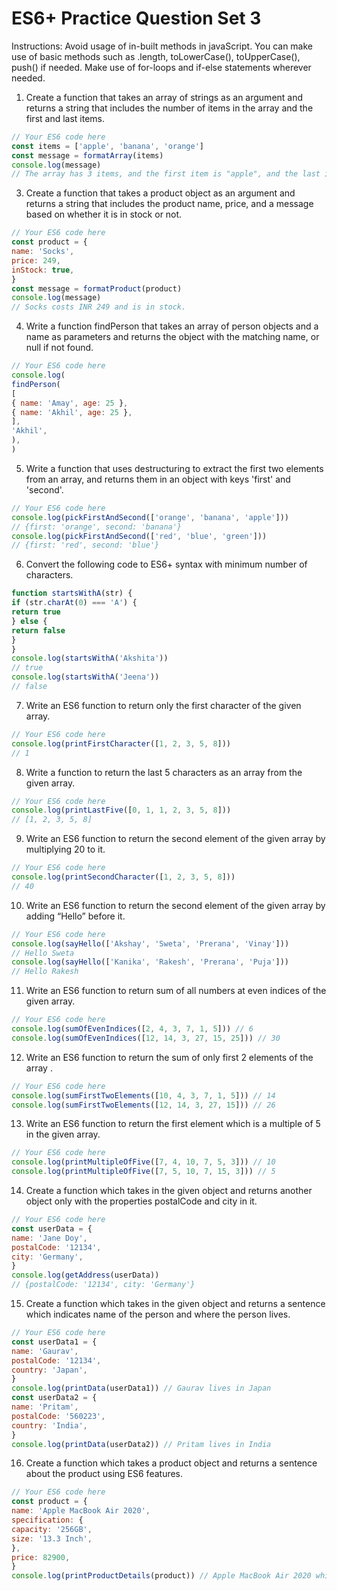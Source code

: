 # ES6+ Practice Question Set 3
Instructions: Avoid usage of in-built methods in javaScript. You can make use of basic methods such as .length, toLowerCase(), toUpperCase(), push() if needed. Make use of for-loops and if-else statements wherever needed.

1. Create a function that takes an array of strings as an argument and returns a string that includes
the number of items in the array and the first and last items.
```js
// Your ES6 code here
const items = ['apple', 'banana', 'orange']
const message = formatArray(items)
console.log(message)
// The array has 3 items, and the first item is "apple", and the last item is "orange".
```
3. Create a function that takes a product object as an argument and returns a string that includes
the product name, price, and a message based on whether it is in stock or not.
```js
// Your ES6 code here
const product = {
name: 'Socks',
price: 249,
inStock: true,
}
const message = formatProduct(product)
console.log(message)
// Socks costs INR 249 and is in stock.
```
4. Write a function findPerson that takes an array of person objects and a name as parameters and
returns the object with the matching name, or null if not found.
```js
// Your ES6 code here
console.log(
findPerson(
[
{ name: 'Amay', age: 25 },
{ name: 'Akhil', age: 25 },
],
'Akhil',
),
)
```
5. Write a function that uses destructuring to extract the first two elements from an array, and
returns them in an object with keys 'first' and 'second'.
```js
// Your ES6 code here
console.log(pickFirstAndSecond(['orange', 'banana', 'apple']))
// {first: 'orange', second: 'banana'}
console.log(pickFirstAndSecond(['red', 'blue', 'green']))
// {first: 'red', second: 'blue'}
```
6. Convert the following code to ES6+ syntax with minimum number of characters.
```js
function startsWithA(str) {
if (str.charAt(0) === 'A') {
return true
} else {
return false
}
}
console.log(startsWithA('Akshita'))
// true
console.log(startsWithA('Jeena'))
// false
```
7. Write an ES6 function to return only the first character of the given array.
```js
// Your ES6 code here
console.log(printFirstCharacter([1, 2, 3, 5, 8]))
// 1
```
8. Write a function to return the last 5 characters as an array from the given array.
```js
// Your ES6 code here
console.log(printLastFive([0, 1, 1, 2, 3, 5, 8]))
// [1, 2, 3, 5, 8]
```
9. Write an ES6 function to return the second element of the given array by multiplying 20 to it.
```js
// Your ES6 code here
console.log(printSecondCharacter([1, 2, 3, 5, 8]))
// 40
```
10. Write an ES6 function to return the second element of the given array by adding “Hello” before it.
```js
// Your ES6 code here
console.log(sayHello(['Akshay', 'Sweta', 'Prerana', 'Vinay']))
// Hello Sweta
console.log(sayHello(['Kanika', 'Rakesh', 'Prerana', 'Puja']))
// Hello Rakesh
```
11. Write an ES6 function to return sum of all numbers at even indices of the given array.
```js
// Your ES6 code here
console.log(sumOfEvenIndices([2, 4, 3, 7, 1, 5])) // 6
console.log(sumOfEvenIndices([12, 14, 3, 27, 15, 25])) // 30
```
12. Write an ES6 function to return the sum of only first 2 elements of the array .
```js
// Your ES6 code here
console.log(sumFirstTwoElements([10, 4, 3, 7, 1, 5])) // 14
console.log(sumFirstTwoElements([12, 14, 3, 27, 15])) // 26
```
13. Write an ES6 function to return the first element which is a multiple of 5 in the given array.
```js
// Your ES6 code here
console.log(printMultipleOfFive([7, 4, 10, 7, 5, 3])) // 10
console.log(printMultipleOfFive([7, 5, 10, 7, 15, 3])) // 5
```
14. Create a function which takes in the given object and returns another object only with the
properties postalCode and city in it.
```js
// Your ES6 code here
const userData = {
name: 'Jane Doy',
postalCode: '12134',
city: 'Germany',
}
console.log(getAddress(userData))
// {postalCode: '12134', city: 'Germany'}
```
15. Create a function which takes in the given object and returns a sentence which indicates name
of the person and where the person lives.
```js
// Your ES6 code here
const userData1 = {
name: 'Gaurav',
postalCode: '12134',
country: 'Japan',
}
console.log(printData(userData1)) // Gaurav lives in Japan
const userData2 = {
name: 'Pritam',
postalCode: '560223',
country: 'India',
}
console.log(printData(userData2)) // Pritam lives in India
```
16. Create a function which takes a product object and returns a sentence about the product using
ES6 features.
```js
// Your ES6 code here
const product = {
name: 'Apple MacBook Air 2020',
specification: {
capacity: '256GB',
size: '13.3 Inch',
},
price: 82900,
}
console.log(printProductDetails(product)) // Apple MacBook Air 2020 which is of 13.3 Inch
```
